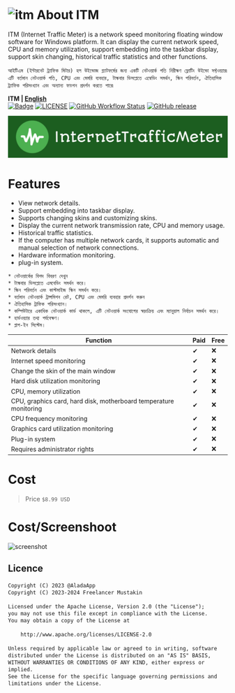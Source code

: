 # <img src=".assets/itm_icon_v1_logo.ico" width="46" height="46" alt="itm" /> About ITM
ITM (Internet Traffic Meter) is a network speed monitoring floating window software for Windows platform. It can display the current network speed, CPU and memory utilization, support embedding into the taskbar display, support skin changing, historical traffic statistics and other functions.

``আইটিএম (ইন্টারনেট ট্র্যাফিক মিটার) হল উইন্ডোজ প্ল্যাটফর্মের জন্য একটি নেটওয়ার্ক গতি নিরীক্ষণ ফ্লোটিং উইন্ডো সফ্টওয়্যার৷ এটি বর্তমান নেটওয়ার্ক গতি, CPU এবং মেমরি ব্যবহার, টাস্কবার ডিসপ্লেতে এম্বেডিং সমর্থন, স্কিন পরিবর্তন, ঐতিহাসিক ট্র্যাফিক পরিসংখ্যান এবং অন্যান্য ফাংশন প্রদর্শন করতে পারে৷``

**ITM | [English](./README.md)**<br>
[![Badge](https://img.shields.io/badge/link-996.icu-%23FF4D5B.svg?style=flat-square)](https://996.icu/#/en_US)
[![LICENSE](https://img.shields.io/badge/license-Anti%20996-blue.svg?style=flat-square)](https://github.com/996icu/996.ICU/blob/master/LICENSE)
[![GitHub Workflow Status](https://img.shields.io/github/actions/workflow/status/freelancermustakin/InternetTrafficMeter/main.yml?branch=master&label=Release%20CI&logo=github&style=flat-square)](https://github.com/freelancermustakin/InternetTrafficMeter/actions?query=workflow:"Release+CI")
[![GitHub release](https://img.shields.io/github/release/freelancermustakin/InternetTrafficMeter.svg?style=flat-square)](https://github.com/freelancermustakin/InternetTrafficMeter/releases/latest)

![screenshot](.assets/itm_152723.jpg)

# Features
* View network details.
* Support embedding into taskbar display.
* Supports changing skins and customizing skins.
* Display the current network transmission rate, CPU and memory usage.
* Historical traffic statistics.
* If the computer has multiple network cards, it supports automatic and manual selection of network connections.
* Hardware information monitoring.
* plug-in system.
```
* নেটওয়ার্কের বিশদ বিবরণ দেখুন
* টাস্কবার ডিসপ্লেতে এমবেডিং সমর্থন করে।
* স্কিন পরিবর্তন এবং কাস্টমাইজ স্কিন সমর্থন করে।
* বর্তমান নেটওয়ার্ক ট্রান্সমিশন রেট, CPU এবং মেমরি ব্যবহার প্রদর্শন করুন
* ঐতিহাসিক ট্রাফিক পরিসংখ্যান।
* কম্পিউটারে একাধিক নেটওয়ার্ক কার্ড থাকলে, এটি নেটওয়ার্ক সংযোগের স্বয়ংক্রিয় এবং ম্যানুয়াল নির্বাচন সমর্থন করে।
* হার্ডওয়্যার তথ্য পর্যবেক্ষণ।
* প্লাগ-ইন সিস্টেম।
```
| Function                          | Paid | Free |
| ----------------------------- | ------ | ------ |
| Network details                  | ✔      | ❌      |
| Internet speed monitoring                      | ✔      | ❌      |
| Change the skin of the main window                | ✔      | ❌      |
| Hard disk utilization monitoring                | ✔      | ❌      |
| CPU, memory utilization          | ✔      | ❌      |
| CPU, graphics card, hard disk, motherboard temperature monitoring  | ✔      | ❌      |
| CPU frequency monitoring | ✔ | ❌ |
| Graphics card utilization monitoring                | ✔      | ❌      |
| Plug-in system                      | ✔      | ❌      |
| Requires administrator rights                | ✔     | ❌     |

# Cost
> Price `` $8.99 USD ``

# Cost/Screenshoot
![screenshot](.assets/itm_icon_v1_logo.ico)

## Licence
    Copyright (C) 2023 @AladaApp
    Copyright (C) 2023-2024 Freelancer Mustakin

    Licensed under the Apache License, Version 2.0 (the "License");
    you may not use this file except in compliance with the License.
    You may obtain a copy of the License at

        http://www.apache.org/licenses/LICENSE-2.0

    Unless required by applicable law or agreed to in writing, software
    distributed under the License is distributed on an "AS IS" BASIS,
    WITHOUT WARRANTIES OR CONDITIONS OF ANY KIND, either express or implied.
    See the License for the specific language governing permissions and
    limitations under the License.
